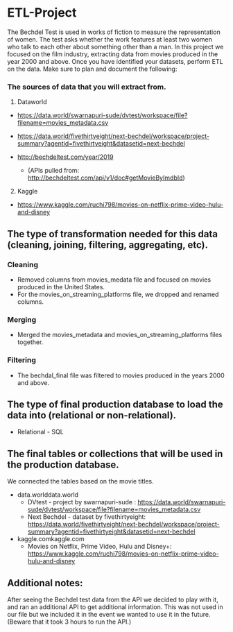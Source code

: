 # ETL-Project

The Bechdel Test is used in works of fiction to measure the representation of women. The test asks whether the work features at least two women who talk to each other about something other than a man. In this project we focused on the film industry, extracting data from movies produced in the year 2000 and above.
Once you have identified your datasets, perform ETL on the data. Make sure to plan and document the following:
### The sources of data that you will extract from.
1. Dataworld

  * https://data.world/swarnapuri-sude/dvtest/workspace/file?filename=movies_metadata.csv
  
  * https://data.world/fivethirtyeight/next-bechdel/workspace/project-summary?agentid=fivethirtyeight&datasetid=next-bechdel
  
  * http://bechdeltest.com/year/2019 
    * (APIs pulled from: http://bechdeltest.com/api/v1/doc#getMovieByImdbId)
  
2. Kaggle

  * https://www.kaggle.com/ruchi798/movies-on-netflix-prime-video-hulu-and-disney

## The type of transformation needed for this data (cleaning, joining, filtering, aggregating, etc).
### Cleaning
* Removed columns from movies_medata file and focused on movies produced in the United States.
* For the movies_on_streaming_platforms file, we dropped and renamed columns.

### Merging
* Merged the movies_metadata and movies_on_streaming_platforms files together.

### Filtering
* The bechdal_final file was filtered to movies produced in the years 2000 and above.

## The type of final production database to load the data into (relational or non-relational).
* Relational - SQL

## The final tables or collections that will be used in the production database.
We connected the tables based on the movie titles.
* data.worlddata.world
  * DVtest - project by swarnapuri-sude : https://data.world/swarnapuri-sude/dvtest/workspace/file?filename=movies_metadata.csv
  * Next Bechdel - dataset by fivethirtyeight: https://data.world/fivethirtyeight/next-bechdel/workspace/project-summary?agentid=fivethirtyeight&datasetid=next-bechdel
* kaggle.comkaggle.com
  * Movies on Netflix, Prime Video, Hulu and Disney+: https://www.kaggle.com/ruchi798/movies-on-netflix-prime-video-hulu-and-disney


## Additional notes:
After seeing the Bechdel test data from the API we decided to play with it, and ran an additional API to get additional information.  This was not used in our file but we included it in the event we wanted to use it in the future.  (Beware that it took 3 hours to run the API.)  

